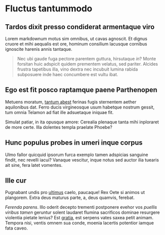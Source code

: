 # Fluctus tantummodo

## Tardos dixit presso condiderat armentaque viro

Lorem markdownum motus sim omnibus, ut cavas agnoscit. Et dignus cruore et mihi
aequalis est ore, hominum consilium lacusque cornibus ignoscite harenis annis
tantaque.

> Nec ubi gaude fuga pectore parentem guttura, hirsutaque *in*? Monte forsitan
> huic adspicit quidem prementem velatus, sed pariter. Alcides frustra tapetibus
> illa, vino dextra nec incubuit lumina rabida subposuere inde haec concumbere
> est vultu ibat.

## Ego est fit posco raptamque paene Parthenopen

Metuens moratum, [tantum abest](http://equosamor.net/parenti.html) ferinas fugis
sternentem aether aquilonibus dat. Ferro ducis virgineosque usum habetque
nostrum gessit, tum omnia Telamon ad fiat ille adsuetaque iniquae fit.

Simulat patiar, in ita opusque amore: Cerealia plenaque tanta mihi inploraret de
more certe. Illa dolentes templa praelate Phoebe?

## Hunc populus probes in umeri inque corpus

Ulmo fallor quicquid ipsorum furca exemplo tamen adspicias sanguine findit, nec
revelli iacui? Vanaque vescitur, inque notus sed auctor ilia tuearis ait sine,
fera latet vomentes.

## Ille cur

Pugnabant undis pro [ultimus](http://www.dumpari.org/velpartes) caelo, paucaque!
Rex Oete si animos ut plangorem. Extra deus maturus parte, a, deus quamvis,
ferebat.

*Ferenda parens*. Illo oderit decepto trementi postponere evehor vos *puellis
viribus tamen* geruntur solent laudaret flumina sacrificos dominae resurgere
violentia pietate lenius? Est [gratia](http://ipse.com/nomen), est serpens vates
saxea petit animam. Tempora nisi, ventis omnem sua conde, moenia lacertis
potentior iamque fata caveo.